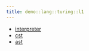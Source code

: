 ```yaml
---
title: demo::lang::turing::l1
---
```



* [interpreter](../../../../../Library/demo/lang/turing/l1/interpreter)
* [cst](../../../../../Library/demo/lang/turing/l1/cst)
* [ast](../../../../../Library/demo/lang/turing/l1/ast)